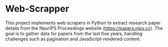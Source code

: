 # Web-Scrapper
This project implements web scrapers in Python to extract research paper details from the NeurIPS Proceedings website (https://papers.nips.cc). The goal is to gather data for papers from the last five years, handling challenges such as pagination and JavaScript-rendered content.
